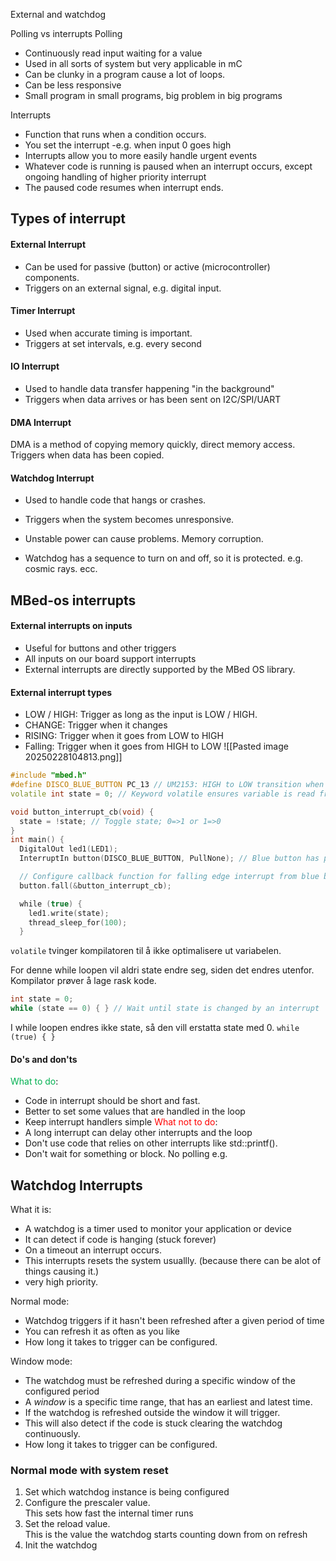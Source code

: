 External and watchdog

Polling vs interrupts
Polling
- Continuously read input waiting for a value
- Used in all sorts of system but very applicable in mC
- Can be clunky in a program cause a lot of loops.
- Can be less responsive
- Small program in small programs, big problem in big programs

Interrupts
- Function that runs when a condition occurs.
- You set the interrupt -e.g. when input 0 goes high
- Interrupts allow you to more easily handle urgent events
- Whatever code is running is paused when an interrupt occurs, except ongoing handling of higher priority interrupt
- The paused code resumes when interrupt ends.

## Types of interrupt
#### External Interrupt
- Can be used for passive (button) or active (microcontroller) components. 
- Triggers on an external signal, e.g. digital input.
#### Timer Interrupt
- Used when accurate timing is important.
- Triggers at set intervals, e.g. every second

#### IO Interrupt
- Used to handle data transfer happening "in the background"
- Triggers when data arrives or has been sent on I2C/SPI/UART

#### DMA Interrupt
DMA is a method of copying memory quickly, direct memory access.
Triggers when data has been copied.

#### Watchdog Interrupt
- Used to handle code that hangs or crashes.
- Triggers when the system becomes unresponsive.

- Unstable power can cause problems. Memory corruption.
- Watchdog has a sequence to turn on and off, so it is protected. e.g. cosmic rays. ecc. 
## MBed-os interrupts
#### External interrupts on inputs
- Useful for buttons and other triggers
- All inputs on our board support interrupts
- External interrupts are directly supported by the MBed OS library.
#### External interrupt types
- LOW / HIGH: Trigger as long as the input is LOW / HIGH.
- CHANGE: Trigger when it changes
- RISING: Trigger when it goes from LOW to HIGH
- Falling: Trigger when it goes from HIGH to LOW
![[Pasted image 20250228104813.png]]
```cpp
#include "mbed.h"
#define DISCO_BLUE_BUTTON PC_13 // UM2153: HIGH to LOW transition when pressed
volatile int state = 0; // Keyword volatile ensures variable is read from memory before evaluated

void button_interrupt_cb(void) {
  state = !state; // Toggle state; 0=>1 or 1=>0
}
int main() {
  DigitalOut led1(LED1);
  InterruptIn button(DISCO_BLUE_BUTTON, PullNone); // Blue button has pullup

  // Configure callback function for falling edge interrupt from blue button
  button.fall(&button_interrupt_cb);

  while (true) {
    led1.write(state);
    thread_sleep_for(100);
  }
```

`volatile` tvinger kompilatoren til å ikke optimalisere ut variabelen.

For denne while loopen vil aldri state endre seg, siden det endres utenfor.
Kompilator prøver å lage rask kode. 

```cpp
int state = 0;
while (state == 0) { } // Wait until state is changed by an interrupt
```
I while loopen endres ikke state, så den vill erstatta state med 0.
`while (true) { }`

#### Do's and don'ts
<span style="color:rgb(0, 176, 80)">What to do</span>:
- Code in interrupt should be short and fast.
- Better to set some values that are handled in the loop
- Keep interrupt handlers simple
<span style="color:rgb(255, 0, 0)">What <span style="color:rgb(255, 0, 0)">not</span> to do</span>:
- A long interrupt can delay other interrupts and the loop
- Don't use code that relies on other interrupts like std::printf().
- Don't wait for something or block. No polling e.g.

## Watchdog Interrupts
What it is:
- A watchdog is a timer used to monitor your application or device
- It can detect if code is hanging (stuck forever)
- On a timeout an interrupt occurs.
- This interrupts resets the system usuallly. (because there can be alot of things causing it.)
- very high priority. 

Normal mode:
- Watchdog triggers if it hasn't been refreshed after a given period of time
- You can refresh it as often as you like
- How long it takes to trigger can be configured.

Window mode:
- The watchdog must be refreshed during a specific window of the configured period
- A *window* is a specific time range, that has an earliest and latest time.
- If the watchdog is refreshed outside the window it will trigger.
- This will also detect if the code is stuck clearing the watchdog continuously.
- How long it takes to trigger can be configured.
### Normal mode with system reset
1. Set which watchdog instance is being configured
2. Configure the prescaler value.  
    This sets how fast the internal timer runs
3. Set the reload value.  
    This is the value the watchdog starts counting down from on refresh
4. Init the watchdog
